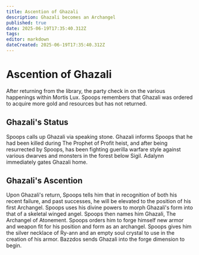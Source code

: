 ```yaml
---
title: Ascention of Ghazali
description: Ghazali becomes an Archangel
published: true
date: 2025-06-19T17:35:40.312Z
tags: 
editor: markdown
dateCreated: 2025-06-19T17:35:40.312Z
---
```


# Ascention of Ghazali
After returning from the library, the party check in on the various happenings within Mortis Lux. Spoops remembers that Ghazali was ordered to acquire more gold and resources but has not returned. 


## Ghazali's Status
Spoops calls up Ghazali via speaking stone. Ghazali informs Spoops that he had been killed during The Prophet of Profit heist, and after being resurrected by Spoops, has been fighting guerilla warfare style against various dwarves and monsters in the forest below Sigil. Adalynn immediately gates Ghazali home.


## Ghazali's Ascention
Upon Ghazali's return, Spoops tells him that in recognition of both his recent failure, and past successes, he will be elevated to the position of his first Archangel. Spoops uses his divine powers to morph Ghazali's form into that of a skeletal winged angel. Spoops then names him Ghazali, The Archangel of Atonement. Spoops orders him to forge himself new armor and weapon fit for his position and form as an archangel. Spoops gives him the silver necklace of Ry-ann and an empty soul crystal to use in the creation of his armor. Bazzdos sends Ghazali into the forge dimension to begin.